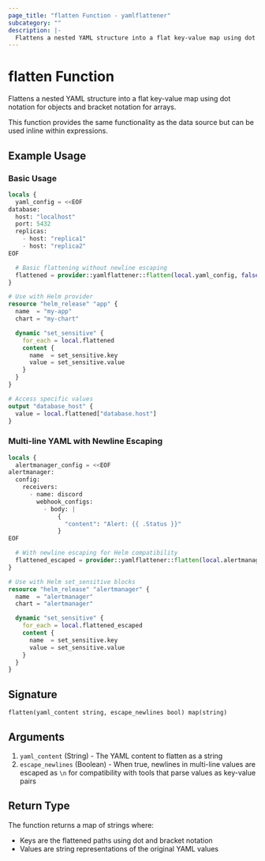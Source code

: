 ```yaml
---
page_title: "flatten Function - yamlflattener"
subcategory: ""
description: |-
  Flattens a nested YAML structure into a flat key-value map using dot notation for objects and bracket notation for arrays.
---
```


# flatten Function

Flattens a nested YAML structure into a flat key-value map using dot notation for objects and bracket notation for arrays.

This function provides the same functionality as the data source but can be used inline within expressions.

## Example Usage

### Basic Usage

```terraform
locals {
  yaml_config = <<EOF
database:
  host: "localhost"
  port: 5432
  replicas:
    - host: "replica1"
    - host: "replica2"
EOF

  # Basic flattening without newline escaping
  flattened = provider::yamlflattener::flatten(local.yaml_config, false)
}

# Use with Helm provider
resource "helm_release" "app" {
  name  = "my-app"
  chart = "my-chart"

  dynamic "set_sensitive" {
    for_each = local.flattened
    content {
      name  = set_sensitive.key
      value = set_sensitive.value
    }
  }
}

# Access specific values
output "database_host" {
  value = local.flattened["database.host"]
}
```

### Multi-line YAML with Newline Escaping

```terraform
locals {
  alertmanager_config = <<EOF
alertmanager:
  config:
    receivers:
      - name: discord
        webhook_configs:
          - body: |
              {
                "content": "Alert: {{ .Status }}"
              }
EOF

  # With newline escaping for Helm compatibility
  flattened_escaped = provider::yamlflattener::flatten(local.alertmanager_config, true)
}

# Use with Helm set_sensitive blocks
resource "helm_release" "alertmanager" {
  name  = "alertmanager"
  chart = "alertmanager"

  dynamic "set_sensitive" {
    for_each = local.flattened_escaped
    content {
      name  = set_sensitive.key
      value = set_sensitive.value
    }
  }
}
```

## Signature

```
flatten(yaml_content string, escape_newlines bool) map(string)
```

## Arguments

1. `yaml_content` (String) - The YAML content to flatten as a string
2. `escape_newlines` (Boolean) - When true, newlines in multi-line values are escaped as `\n` for compatibility with tools that parse values as key-value pairs

## Return Type

The function returns a map of strings where:
- Keys are the flattened paths using dot and bracket notation
- Values are string representations of the original YAML values
